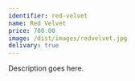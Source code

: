 ```yaml
---
identifier: red-velvet
name: Red Velvet
price: 700.00
image: /dist/images/redvelvet.jpg
delivary: true
---
```

Description goes here.
